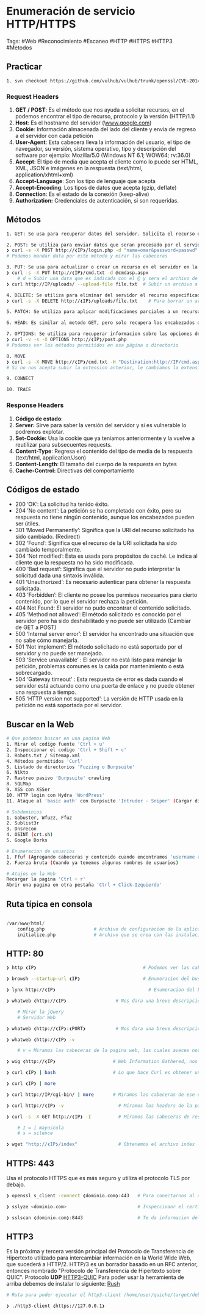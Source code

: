 # Enumeración de servicio HTTP/HTTPS 

Tags: #Web #Reconocimiento #Escaneo  #HTTP #HTTPS  #HTTP3 #Metodos

## Practicar 

```bash 
1. svn checkout https://github.com/vulhub/vulhub/trunk/openssl/CVE-2014-0160
```

### Request Headers

1. **GET / POST**: Es el método que nos ayuda a solicitar recursos, en el podemos encontrar el tipo de recurso, protocolo y la versión (HTTP/1.1)
2. **Host**: Es el hostname del servidor (\www.google.com)
3. **Cookie**: Información almacenada del lado del cliente y envía de regreso a el servidor con cada petición
4. **User-Agent**: Esta cabecera lleva la información del usuario, el tipo de navegador, su versión, sistema operativo, tipo y descripción del software por ejemplo: Mozilla/5.0 (Windows NT 6.1; WOW64; rv:36.0) 
5. **Accept**: El tipo de media que acepta el cliente como lo puede ser HTML, XML, JSON e imágenes en la respuesta (text/html, application/xhtml+xml)
6. **Accept-Language**: Son los tipo de lenguaje que acepta
7. **Accept-Encoding**: Los tipos de datos que acepta (gzip, deflate)
8. **Connection**: Es el estado de la conexión (keep-alive)
9. **Authorization:** Credenciales de autenticación, si son requeridas. 

## Métodos

```bash 
1. GET: Se usa para recuperar datos del servidor. Solicita el recurso especificado en la URL y no modifica el estado del servidor. Es un metodo seguro, lo que significa que realizar la misma solicitud GET varias veces no deberia tener ningun efecto secundario.

2. POST: Se utiliza para enviar datos que seran procesado por el servidor. Normalmente incluye dat6os en el cuerpo de la solicitud, y el servidor puede realizar acciones basadas en esos datos. Las solicitudes POST pueden provocar cambios en el estado del servidor.
❯ curl -s -X POST http://❮IP❯/login.php -d "name=omar&password=passwd" -v 
# Podemos mandar data por este método y mirar las cabeceras

3. PUT: Se usa para actualizar o crear un recurso en el servidor en la URL especificada. Reemplaza todo el recurso con la nueva representacion proporcionada en el cuerpo de la solicitud. Si el recurso no existe, PUT puede crearlo.
❯ curl -s -X PUT http://❮IP❯/cmd.txt -d @cmdasp.aspx
	# d = Subir una data que es indicada con el @ y sera el archivo de la cdm
❯ curl http://IP/uploads/ --upload-file file.txt  # Subir un archivo a un directorio especifico 

4. DELETE: Se utiliza para eliminar del servidor el recurso especificado por la URL. Despues de una solicitud de eliminacion ecitosa, el recurso ya no estara disponible en esa URL.
❯ curl -s -X DELETE http://❮IP❯/uploads/file.txt    # Para borrar un archivo en un directorio especifico 

5. PATCH: Se utiliza para aplicar modificaciones parciales a un recurso. Es similar al metodo PUT, pero solo actualiza partes especificas del recurso en lugar de reemplazar todo el recurso.

6. HEAD: Es similar al metodo GET, pero solo recupera los encabezados de respueata y no el cuerpo de la respuesta. A menudo se usa para verificar los encabezados de cosas como la existencia de recursos o las fechas de modificacion.

7. OPTIONS: Se utiliza para recuperar informacion sobre las opciones de comunicacion disponibles para el recurso de destino. Permite a los clientes determinar los metodos y encabezados admitidos para un recurso en particular. 
❯ curl -v -s -X OPTIONS http://❮IP❯/post.php 
# Podemos ver los métodos permitidos en esa página o directorio 

8. MOVE 
❯ curl -s -X MOVE http://❮IP❯/cmd.txt -H "Destination:http://IP/cmd.aspx"
# Si no nos acepta subir la extension anterior, le cambiamos la extension para subir el archivo y en la ruta donde se encuentra lo movemos a la extension del 'aspx'

9. CONNECT

10. TRACE
```


### Response Headers

1. **Código de estado**: 
2. **Server:** Sirve para saber la versión del servidor y si es vulnerable lo podremos explotar.
3. **Set-Cookie:** Usa la cookie que ya teníamos anteriormente y la vuelve a reutilizar para subsecuentes requests.
4. **Content-Type**: Regresa el contenido del tipo de media de la respuesta (text/html, application/Json)
5. **Content-Length**: El tamaño del cuerpo de la respuesta en bytes
6. **Cache-Control:** Directivas del comportamiento 

## Códigos de estado 

* 200 ‘OK’: La solicitud ha tenido éxito.
* 204 ’No content’: La petición se ha completado con éxito, pero su respuesta no tiene
ningún contenido, aunque los encabezados pueden ser útiles.
* 301 ‘Moved Permanently’: Significa que la URI del recurso solicitado ha sido cambiado.
(Redirect)
* 302 ‘Found’: Significa que el recurso de la URI solicitada ha sido cambiado temporalmente.
* 304 ‘Not modified’: Esta es usada para propósitos de caché. Le indica al cliente que la
respuesta no ha sido modificada.
* 400 ‘Bad request’: Significa que el servidor no pudo interpretar la solicitud dada una
sintaxis inválida.
* 401 ‘Unauthorized’: Es necesario autenticar para obtener la respuesta solicitada.
* 403 ‘Forbidden’: El cliente no posee los permisos necesarios para cierto contenido, por lo
que el servidor rechaza la petición.
* 404 Not Found: El servidor no pudo encontrar el contenido solicitado.
* 405 ‘Method not allowed’: El método solicitado es conocido por el servidor pero ha sido
deshabilitado y no puede ser utilizado (Cambiar de GET a POST)
* 500 ‘Internal server error’: El servidor ha encontrado una situación que no sabe cómo
manejarla.
* 501 ‘Not implement’: El método solicitado no está soportado por el servidor y no puede ser
manejado.
* 503 ‘Service unavailable’ : El servidor no está listo para manejar la petición, problemas
comunes es la caída por mantenimiento o está sobrecargado.
* 504 ‘Gateway timeout’ : Esta respuesta de error es dada cuando el servidor está actuando
como una puerta de enlace y no puede obtener una respuesta a tiempo.
* 505 ‘HTTP version not supported’: La versión de HTTP usada en la petición no está
soportada por el servidor.


## Buscar en la Web

```bash 
# Que podemos buscar en una pagina Web
1. Mirar el codigo fuente 'Ctrl + u'
2. Inspeccionar el codigo 'Ctrl + Shift + c'
3. Robots.txt / Sitemap.xml
4. Métodos permitidos 'Curl'
5. Listado de directorios 'Fuzzing o Burpsuite'
6. Nikto
7. Rastreo pasivo 'Burpsuite' crawling
8. SQLMap
9. XSS con XSSer
10. HTTP login con Hydra 'WordPress'
11. Ataque al 'basic auth' con Burpsuite 'Intruder - Sniper' (Cargar diccionario y Payload Processing 'add prefix=admin:' y 'Encode=base64')

# Subdominios 
1. Gobuster, Wfuzz, Ffuz
2. Sublist3r
3. Dnsrecon
4. OSINT (crt.sh)
5. Google Dorks

# Enumeracion de usuarios 
1. Ffuf (Agregando cabeceras y contenido cuando encontramos 'username already exists')
2. Fuerza bruta (Cuando ya tenemos algunos nombres de usuarios)

# Atajos en la Web
Recargar la pagina 'Ctrl + r'
Abrir una pagina en otra pestaña 'Ctrl + Click-Izquierdo'
```

## Ruta típica en consola

```python 

/var/www/html/
	config.php                  # Archivo de configuracion de la aplicacion web y puede contener informacion valiosa
	initialize.php              # Archivo que se crea con las instalacion de la web (Similar a wp-config) ya que puede contener credenciales de acceso 'user:passwd' para la DB
```

## HTTP: 80

```bash
❯ http ❮IP❯                                       # Podemos ver las cabeceras 
```

```bash 
❯ browsh --startup-url ❮IP❯                       # Enumeracion del buscador de un Apache en fomra de GUI
```

```bash 
❯ lynx http://❮IP❯                                  # Enumeracion del buscador en fomra de GUI
```

```bash
❯ whatweb ❮http://❮IP❯                  # Nos dara una breve descripcion del gestor de contenidos del puerto 80

	# Mirar la jQuery
	# Servidor Web
```

```bash
❯ whatweb ❮http://❮IP❯:❮PORT❯           # Nos dara una breve descripcion del gestor de contenidos por un puerto especifico
```

```bash
❯ whatweb ❮http://❮IP❯ -v

	# v = Miramos las cabeceras de la pagina web, las cuales aveces nos revelan cosas
```

```bash 
❯ wig ❮http://❮IP❯                     # Web Information Gathered, nos reporta las versiones de los servicios en la web
```

```bash
❯ curl ❮IP❯ | bash                     # Lo que hace Curl es obtener un index.html del servidor y despues con el bash haremos que nos interprete la data en bash

❯ curl ❮IP❯ | more       

❯ curl http://IP/cgi-bin/ | more       # Miramos las cabeceras de ese directorio
```

```bash
❯ curl http://❮IP❯ -v                    # Miramos los headers de la pagina web 'Request '

❯ curl -s -X GET http://❮IP❯ -I          # Miramos las cabeceras de respuesta de la pagina web 

	# I = i mayuscula
	# s = silence
```

```bash 
❯ wget "http://❮IP❯/index"               # Obtenemos el archivo index 'descargamos'
```

## HTTPS: 443 

Usa el protocolo HTTPS que es más seguro y utiliza el protocolo TLS por debajo.
```bash
❯ openssl s_client -connect ❮dominio.com❯:443   # Para conectarnos al openssl e inspeccionar el certificado

❯ sslyze <dominio.com>                          # Inspeccioanr el certificado SSL
```

```bash
❯ sslscan ❮dominio.com❯:8443                    # Te da informacion del ssl de la maquina y si detecta alguna vulnerabilidad te la representa, podemos colocar el puerto si no es el comun 443
```

## HTTP3

Es la próxima y tercera versión principal del Protocolo de Transferencia de Hipertexto utilizado para intercambiar información en la World Wide Web, que sucederá a HTTP/2. HTTP/3 es un borrador basado en un RFC anterior, entonces nombrado "Protocolo de Transferencia de Hipertexto sobre QUIC". 
	Protocolo **UDP**
    [HTTP3-QUIC](https://github.com/cloudflare/quiche)
Para poder usar la herramienta de arriba debemos de instalar lo siguiente:
	[Rush](https://github.com/rust-lang/rustup/issues/686)

```bash
# Ruta para poder ejecutar el http3-client /home/user/quiche/target/debug/examples

❯ ./http3-client ❮https://127.0.0.1❯
```